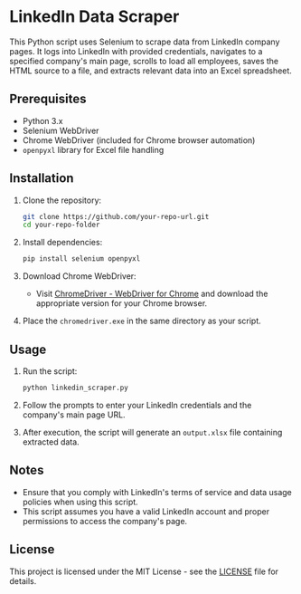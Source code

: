 # LinkedIn Data Scraper

This Python script uses Selenium to scrape data from LinkedIn company pages. It logs into LinkedIn with provided credentials, navigates to a specified company's main page, scrolls to load all employees, saves the HTML source to a file, and extracts relevant data into an Excel spreadsheet.

## Prerequisites

- Python 3.x
- Selenium WebDriver
- Chrome WebDriver (included for Chrome browser automation)
- `openpyxl` library for Excel file handling

## Installation

1. Clone the repository:
   ```bash
   git clone https://github.com/your-repo-url.git
   cd your-repo-folder
   ```

2. Install dependencies:
   ```bash
   pip install selenium openpyxl
   ```

3. Download Chrome WebDriver:
   - Visit [ChromeDriver - WebDriver for Chrome](https://sites.google.com/a/chromium.org/chromedriver/downloads) and download the appropriate version for your Chrome browser.

4. Place the `chromedriver.exe` in the same directory as your script.

## Usage

1. Run the script:
   ```bash
   python linkedin_scraper.py
   ```

2. Follow the prompts to enter your LinkedIn credentials and the company's main page URL.

3. After execution, the script will generate an `output.xlsx` file containing extracted data.

## Notes

- Ensure that you comply with LinkedIn's terms of service and data usage policies when using this script.
- This script assumes you have a valid LinkedIn account and proper permissions to access the company's page.

## License

This project is licensed under the MIT License - see the [LICENSE](LICENSE) file for details.

